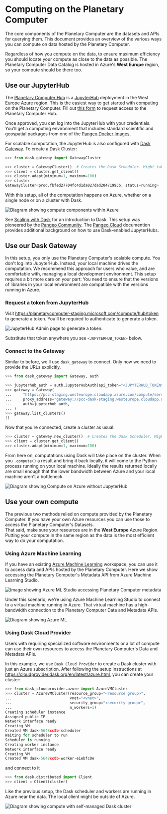 # Computing on the Planetary Computer

The core components of the Planetary Computer are the datasets and APIs for querying them. This document provides an overview of the various ways you can compute on data hosted by the Planetary Computer.

Regardless of how you compute on the data, to ensure maximum efficiency you should locate your compute as close to the data as possible.  The Planetary Computer Data Catalog is hosted in Azure's **West Europe** region, so your compute should be there too.

## Use our JupyterHub

The [Planetary Computer Hub](https://planetarycomputer-staging.microsoft.com/compute) is a [JupyterHub](https://jupyterhub.readthedocs.io/en/stable/) deployment in the West Europe Azure region. This is the easiest way to get started with computing on the Planetary Computer.  Fill out [this form](https://planetarycomputer-staging.microsoft.com/account/request) to request access to the Planetary Computer Hub.

Once approved, you can log into the JupyterHub with your credentials. You'll get a computing environment that includes standard scientific and geospatial packages from one of the [Pangeo Docker Images](https://github.com/pangeo-data/pangeo-docker-images#pangeo-docker-images).

For scalable computation, the JupyterHub is also configured with [Dask Gateway](https://gateway.dask.org/). To create a Dask Cluster:

```python
>>> from dask_gateway import GatewayCluster

>>> cluster = GatewayCluster()  # Creates the Dask Scheduler. Might take a minute.
>>> client = cluster.get_client()
>>> cluster.adapt(minimum=1, maximum=100)
>>> cluster
GatewayCluster<prod.fbfed27704fc4d1da027dad20471993b, status=running>
```

With this setup, all of the computation happens on Azure, whether on a single node or on a cluster with Dask.

![Diagram showing compute components within Azure](images/jupyterhub-diagram.png)

See [Scaling with Dask](../quickstarts/scale-with-dask.md) for an introduction to Dask. This setup was pioneered by the [Pangeo Community](https://pangeo.io/). The [Pangeo Cloud](https://pangeo.io/cloud.html) documention provides additional background on how to use Dask-enabled JupyterHubs.

## Use our Dask Gateway

In this setup, you only use the Planetary Computer's scalable compute. You don't log into JupyterHub. Instead, your local machine drives the computation.
We recommend this approach for users who value, and are comfortable with, managing a local development environment. This setup requires a bit more care on your part: You need to ensure that the versions of libraries in your local environment are compatible with the versions running in Azure.

### Request a token from JupyterHub

Visit <https://planetarycomputer-staging.microsoft.com/compute/hub/token> to generate a token. You'll be required to authenticate to generate a token.

![JupyterHub Admin page to generate a token.](images/hub-token.png)

Substitute that token anywhere you see `<JUPYTERHUB_TOKEN>` below.

### Connect to the Gateway

Similar to before, we'll use `dask_gateway` to connect. Only now we need to provide the URLs explicitly.

```python
>>> from dask_gateway import Gateway, auth

>>> jupyterhub_auth = auth.JupyterHubAuth(api_token="<JUPYTERHUB_TOKEN>")  # from step 1
>>> gateway = Gateway(
...     "https://pcc-staging.westeurope.cloudapp.azure.com/compute/services/dask-gateway/",
...     proxy_address="gateway://pcc-dask-staging.westeurope.cloudapp.azure.com",
...     auth=jupyterhub_auth,
... )
>>> gateway.list_clusters()
[]
```

Now that you're connected, create a cluster as usual.

```python
>>> cluster = gateway.new_cluster()  # Creates the Dask Scheduler. Might take a minute.
>>> client = cluster.get_client()
>>> cluster.adapt(minimum=1, maximum=100)
```

From here on, computations using Dask will take place on the cluster. When you `.compute()` a result and bring it back locally,
it will come to the Python process running on your local machine. Ideally the results returned locally are small enough that the
lower bandwidth between Azure and your local machine aren't a bottleneck.

![Diagram showing Compute on Azure without JupyterHub](images/gateway-diagram.png)

## Use your own compute

The previous two methods relied on compute provided by the Planetary Computer. If you have your own Azure resources you can use those to access the Planetary Computer's Datasets.  
That said, make sure your resources are in the **West Europe** Azure Region.  Putting your compute in the same region as the data is the most efficient way to do your computation.

### Using Azure Machine Learning

If you have an existing [Azure Machine Learning](https://docs.microsoft.com/en-us/azure/machine-learning/) workspace, you can use it to access data and APIs hosted by the Planetary Computer.
Here we show accessing the Planetary Computer's Metadata API from Azure Machine Learning Studio.

![Image showing Azure ML Studio accessing Planetary Computer metadata](images/aml.png)

Under this scenario, we're using Azure Machine Learning Studio to connect to a virtual machine running in Azure. That virtual machine has a high-bandwidth connection to the Planetary Computer Data and Metadata APIs.

![Diagram showing Azure ML](images/aml-diagram.png)

### Using Dask Cloud Provider

Users with requiring specialized software environments or a lot of compute can use their own resources to access the Planetary Computer's Data and Metadata APIs.

In this example, we use `Dask Cloud Provider` to create a Dask cluster with just an Azure subscription. After following the setup instructions at <https://cloudprovider.dask.org/en/latest/azure.html>, you can create your cluster:

```python
>>> from dask_cloudprovider.azure import AzureVMCluster
>>> cluster = AzureVMCluster(resource_group="<resource group>",
...                          vnet="<vnet>",
...                          security_group="<security group>",
...                          n_workers=1)
Creating scheduler instance
Assigned public IP
Network interface ready
Creating VM
Created VM dask-5648cc8b-scheduler
Waiting for scheduler to run
Scheduler is running
Creating worker instance
Network interface ready
Creating VM
Created VM dask-5648cc8b-worker-e1ebfc0e
```

and connect to it

```python
>>> from dask.distributed import Client
>>> client = Client(cluster)
```

Like the previous setup, the Dask scheduler and workers are running in Azure near the data. The local client might be outside of Azure.

![Diagram showing compute with self-managed Dask cluster](images/cloudprovider-diagram.png)
